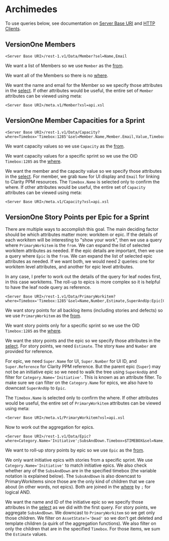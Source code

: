 # Archimedes

To use queries below, see documentation on [Server Base URI](http://community.versionone.com/Developers/Developer-Library/Concepts/Server_Base_URI) and [HTTP Clients](http://community.versionone.com/Developers/Developer-Library/Concepts/HTTP_Client).

## VersionOne Members

```
<Server Base URI>/rest-1.v1/Data/Member?sel=Name,Email
```

We want a list of Members so we use `Member` as the [from](http://community.versionone.com/Developers/Developer-Library/Documentation/API/Queries/from).

We want all of the Members so there is no [where](http://community.versionone.com/Developers/Developer-Library/Documentation/API/Queries/where).

We want the name and email for the Member so we specify those attributes in the [select](http://community.versionone.com/Developers/Developer-Library/Documentation/API/Queries/select). If other attributes would be useful, the entire set of `Member` attributes can be viewed using meta:

```
<Server Base URI>/meta.v1/Member?xsl=api.xsl
```

## VersionOne Member Capacities for a Sprint

```
<Server Base URI>/rest-1.v1/Data/Capacity?where=Timebox='Timebox:1285'&sel=Member.Name,Member.Email,Value,Timebox.Name
```

We want capacity values so we use `Capacity` as the [from](http://community.versionone.com/Developers/Developer-Library/Documentation/API/Queries/from).

We want capacity values for a specific sprint so we use the OID `Timebox:1285` as the [where](http://community.versionone.com/Developers/Developer-Library/Documentation/API/Queries/where).

We want the member and the capacity value so we specify those attributes in the [select](http://community.versionone.com/Developers/Developer-Library/Documentation/API/Queries/select). For member, we grab `Name` for UI display and `Email` for linking to Clarity PPM resources. The `Timebox.Name` is selected only to confirm the where. If other attributes would be useful, the entire set of `Capacity` attributes can be viewed using meta:

```
<Server Base URI>/meta.v1/Capacity?xsl=api.xsl
```

## VersionOne Story Points per Epic for a Sprint

There are multiple ways to accomplish this goal. The main deciding factor should be which attributes matter more: workitem or epic. If the details of each workitem will be interesting to "show your work", then we use a query where `PrimaryWorkitem` is the `from`. We can expand the list of selected workitem attributes as needed. If the epic details are important, then we use a query where `Epic` is the `from`. We can expand the list of selected epic attributes as needed. If we want both, we would need 2 queries: one for workitem level attributes, and another for epic level attributes.

In any case, I prefer to work out the details of the query for leaf nodes first, in this case workitems. The roll-up to epics is more complex so it is helpful to have the leaf node query as reference.

```
<Server Base URI>/rest-1.v1/Data/PrimaryWorkitem?where=Timebox='Timebox:1285'&sel=Name,Number,Estimate,SuperAndUp:Epic[Category.Name='Initiative'].Name,SuperAndUp:Epic[Category.Name='Initiative'].Number,SuperAndUp:Epic[Category.Name='Initiative'].Reference,Timebox.Name
```

We want story points for all backlog items (including stories and defects) so we use `PrimaryWorkitem` as the [from](http://community.versionone.com/Developers/Developer-Library/Documentation/API/Queries/from).

We want story points only for a specific sprint so we use the OID `Timebox:1285` as the [where](http://community.versionone.com/Developers/Developer-Library/Documentation/API/Queries/where).

We want the story points and the epic so we specify those attributes in the [select](http://community.versionone.com/Developers/Developer-Library/Documentation/API/Queries/select). For story points, we need `Estimate`. The story `Name` and `Number` are provided for reference.

For epic, we need `Super.Name` for UI, `Super.Number` for UI ID, and `Super.Reference` for Clarity PPM reference. But the parent epic (`Super`) may not be an initiative epic so we need to walk the tree using `SuperAndUp` and filter for `Category.Name='Initiative'`. This is known as an attribute filter. To make sure we can filter on the `Category.Name` for epics, we also have to downcast `SuperAndUp` to `Epic`.

The `Timebox.Name` is selected only to confirm the where. If other attributes would be useful, the entire set of `PrimaryWorkitem` attributes can be viewed using meta:

```
<Server Base URI>/meta.v1/PrimaryWorkitem?xsl=api.xsl
```

Now to work out the aggregation for epics.

```
<Server Base URI>/rest-1.v1/Data/Epic?where=Category.Name='Initiative';SubsAndDown.Timebox=$TIMEBOX&sel=Name,Number,Reference,Category,SubsAndDown:PrimaryWorkitem[AssetState!='Dead';Timebox=$TIMEBOX].Estimate.@Sum&with=$TIMEBOX=Timebox:1358
```

We want to roll-up story points by epic so we use `Epic` as the [from](http://community.versionone.com/Developers/Developer-Library/Documentation/API/Queries/from).

We only want initiative epics with stories from a specific sprint. We use `Category.Name='Initiative'` to match initiative epics. We also check whether any of the `SubsAndDown` are in the specified timebox (the variable notation is explained below). The `SubsAndDown` is also downcast to PrimaryWorkitems since those are the only kind of children that we care about (in other words, not epics). Both are joined in the [where](http://community.versionone.com/Developers/Developer-Library/Documentation/API/Queries/where) by `;` for logical AND.

We want the name and ID of the initiative epic so we specify those attributes in the [select](http://community.versionone.com/Developers/Developer-Library/Documentation/API/Queries/select) as we did with the first query. For story points, we aggregate `SubsAndDown`. We downcast to `PrimaryWorkitem` so we get only those children. We filter on `AssetState!='Dead'` so we don't get deleted and template children (a quirk of the aggregation functions). We also filter on only the children that are in the specified `Timebox`. For those items, we sum the `Estimate` values.
